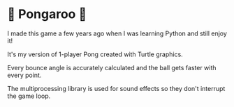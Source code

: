 # 🏓 Pongaroo 🏓

I made this game a few years ago when I was learning Python and still enjoy it!  

It's my version of 1-player Pong created with Turtle graphics.  

Every bounce angle is accurately calculated and the ball gets faster with every point.

The multiprocessing library is used for sound effects so they don't interrupt the game loop.
